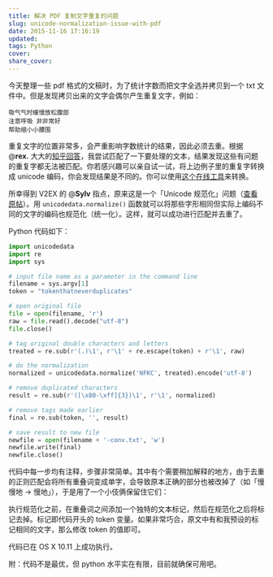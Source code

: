 ```yaml
---
title: 解决 PDF 复制文字重复的问题
slug: unicode-normalization-issue-with-pdf
date: 2015-11-16 17:16:19
updated:
tags: Python
cover:
share_cover:
---
```


今天整理一些 pdf 格式的文稿时，为了统计字数而把文字全选并拷贝到一个 txt 文件中。但是发现拷贝出来的文字会偶尔产生重复文字，例如：

```
吸⽓气时缓慢放松腹部
注意呼吸 ⾮非常好
帮助缩⼩小腰围
```

重复文字的位置非常多，会严重影响字数统计的结果，因此必须去重。根据 @**rex.** 大大的[知乎回答](http://www.zhihu.com/question/20805225/answer/16273727)，我尝试匹配了一下要处理的文本，结果发现这些有问题的重复字都无法被匹配。你若感兴趣可以亲自试一试，将上边例子里的重复字转换成 unicode 编码，你会发现结果是不同的。你可以使用[这个在线工具](https://r12a.github.io/apps/conversion/)来转换。

所幸得到 V2EX 的 @**Sylv** 指点，原来这是一个「Unicode 规范化」问题（[查看原帖](https://www.v2ex.com/t/236498#r_2632245)）。用 `unicodedata.normalize()` 函数就可以将那些字形相同但实际上编码不同的文字的编码也规范化（统一化）。这样，就可以成功进行匹配并去重了。

Python 代码如下：

```python
import unicodedata
import re
import sys

# input file name as a parameter in the command line
filename = sys.argv[1]
token = "tokenthatneverduplicates"

# open original file
file = open(filename, 'r')
raw = file.read().decode("utf-8")
file.close()

# tag original double characters and letters
treated = re.sub(r'(.)\1', r'\1' + re.escape(token) + r'\1', raw)

# do the normalization
normalized = unicodedata.normalize('NFKC', treated).encode('utf-8')

# remove duplicated characters
result = re.sub(r'([\x80-\xff]{3})\1', r'\1', normalized)

# remove tags made earlier
final = re.sub(token, '', result)

# save result to new file
newfile = open(filename + '-conv.txt', 'w')
newfile.write(final)
newfile.close()
```

代码中每一步均有注释，步骤非常简单。其中有个需要稍加解释的地方，由于去重的正则匹配会将所有重叠词变成单字，会导致原本正确的部分也被改掉了（如「慢慢地 -> 慢地」），于是用了一个小伎俩保留住它们：

执行规范化之前，在重叠词之间添加一个独特的文本标记，然后在规范化之后将标记去掉。标记即代码开头的 token 变量。如果非常巧合，原文中有和我预设的标记相同的文字，那么修改 token 的值即可。

代码已在 OS X 10.11 上成功执行。

附：代码不是最优，但 python 水平实在有限，目前就确保可用吧。